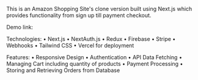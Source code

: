 This is an Amazon Shopping Site's clone version built using Next.js which provides functionality from sign up till payment checkout.

Demo link:

Technologies:
• Next.js
• NextAuth.js
• Redux
• Firebase
• Stripe
• Webhooks
• Tailwind CSS
• Vercel for deployment

Features:
• Responsive Design
• Authentication
• API Data Fetching
• Managing Cart including quantity of products
• Payment Processing
• Storing and Retrieving Orders from Database
